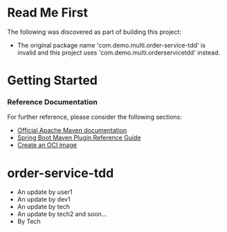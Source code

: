 # Read Me First
The following was discovered as part of building this project:

* The original package name 'com.demo.multi.order-service-tdd' is invalid and this project uses 'com.demo.multi.orderservicetdd' instead.

# Getting Started

### Reference Documentation
For further reference, please consider the following sections:

* [Official Apache Maven documentation](https://maven.apache.org/guides/index.html)
* [Spring Boot Maven Plugin Reference Guide](https://docs.spring.io/spring-boot/docs/2.7.13/maven-plugin/reference/html/)
* [Create an OCI image](https://docs.spring.io/spring-boot/docs/2.7.13/maven-plugin/reference/html/#build-image)

# order-service-tdd
- An update by user1
- An update by dev1
- An update by tech
- An update by tech2 and soon...
- By Tech
